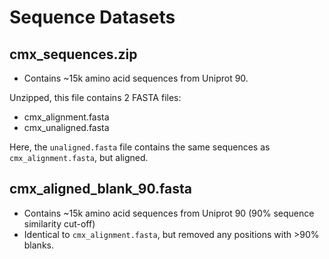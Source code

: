 # Sequence Datasets

## cmx\_sequences.zip

- Contains ~15k amino acid sequences from Uniprot 90.

Unzipped, this file contains 2 FASTA files:

- cmx\_alignment.fasta
- cmx\_unaligned.fasta

Here, the `unaligned.fasta` file contains the same sequences as
`cmx_alignment.fasta`, but aligned.


## cmx\_aligned\_blank\_90.fasta

- Contains ~15k amino acid sequences from Uniprot 90 (90% sequence similarity
  cut-off)
- Identical to `cmx_alignment.fasta`, but removed any positions with >90%
  blanks.
